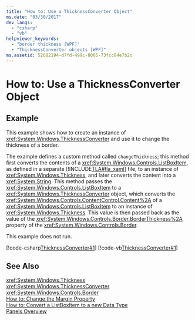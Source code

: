 ```yaml
---
title: "How to: Use a ThicknessConverter Object"
ms.date: "03/30/2017"
dev_langs: 
  - "csharp"
  - "vb"
helpviewer_keywords: 
  - "border thickness [WPF]"
  - "ThicknessConverter objects [WPF]"
ms.assetid: 52682194-d7fd-499c-8005-73fcc84e7b2c
---
```

# How to: Use a ThicknessConverter Object
## Example  
 This example shows how to create an instance of <xref:System.Windows.ThicknessConverter> and use it to change the thickness of a border.  
  
 The example defines a custom method called `changeThickness`; this method first converts the contents of a <xref:System.Windows.Controls.ListBoxItem>, as defined in a separate [!INCLUDE[TLA#tla_xaml](../../../../includes/tlasharptla-xaml-md.md)] file, to an instance of <xref:System.Windows.Thickness>, and later converts the content into a <xref:System.String>. This method passes the <xref:System.Windows.Controls.ListBoxItem> to a <xref:System.Windows.ThicknessConverter> object, which converts the <xref:System.Windows.Controls.ContentControl.Content%2A> of a <xref:System.Windows.Controls.ListBoxItem> to an instance of <xref:System.Windows.Thickness>. This value is then passed back as the value of the <xref:System.Windows.Controls.Border.BorderThickness%2A> property of the <xref:System.Windows.Controls.Border>.  
  
 This example does not run.  
  
 [!code-csharp[ThicknessConverter#1](../../../../samples/snippets/csharp/VS_Snippets_Wpf/ThicknessConverter/CSharp/Window1.xaml.cs#1)]
 [!code-vb[ThicknessConverter#1](../../../../samples/snippets/visualbasic/VS_Snippets_Wpf/ThicknessConverter/VisualBasic/Window1.xaml.vb#1)]  
  
## See Also  
 <xref:System.Windows.Thickness>  
 <xref:System.Windows.ThicknessConverter>  
 <xref:System.Windows.Controls.Border>  
 [How to: Change the Margin Property](http://msdn.microsoft.com/library/8a313efd-5f99-4097-b4c1-8fa49d8379a2)  
 [How to: Convert a ListBoxItem to a new Data Type](http://msdn.microsoft.com/library/7a080b88-184e-4b27-bb61-d42bafba9727)  
 [Panels Overview](../../../../docs/framework/wpf/controls/panels-overview.md)
